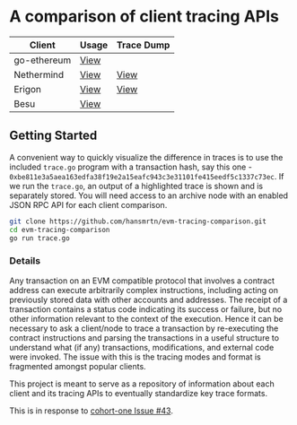# A comparison of client tracing APIs

| Client      | Usage                                                                                                                             | Trace Dump                                 |
| ----------- | --------------------------------------------------------------------------------------------------------------------------------- | ------------------------------------------ |
| go-ethereum | [View](https://github.com/ethereum/go-ethereum/blob/ee120ef865e9468fef0bbb0a0bcffba93e3e358e/eth/tracers/api.go#757)              |                                            |
| Nethermind  | [View](https://docs.nethermind.io/nethermind/nethermind-utilities/cli/debug#debug-tracetransaction)                               | [View](./nethermind/nethermind_trace.json) |
| Erigon      | [View](https://github.com/ledgerwatch/erigon/blob/5ca558c6670dd96afac472ef573152dda97fc866/cmd/rpcdaemon/commands/tracing.go#L23) | [View](./erigon/erigon_trace.json)         |
| Besu        | [View](https://besu.hyperledger.org/en/stable/Reference/API-Methods/#debug_tracetransaction)                                      |                                            |

## Getting Started

A convenient way to quickly visualize the difference in traces is to use the included `trace.go` program with a transaction hash, say this one - `0xbe811e3a5aea163edfa38f19e2a15eafc943c3e31101fe415eedf5c1337c73ec`. If we run the `trace.go`, an output of a highlighted trace is shown and is separately stored. You will need access to an archive node with an enabled JSON RPC API for each client comparison.

```bash
git clone https://github.com/hansmrtn/evm-tracing-comparison.git
cd evm-tracing-comparison
go run trace.go
```

### Details

Any transaction on an EVM compatible protocol that involves a contract address can execute arbitrarily complex instructions, including acting on previously stored data with other accounts and addresses. The receipt of a transaction contains a status code indicating its success or failure, but no other information relevant to the context of the execution. Hence it can be necessary to ask a client/node to trace a transaction by re-executing the contract instructions and parsing the transactions in a useful structure to understand what (if any) transactions, modifications, and external code were invoked. The issue with this is the tracing modes and format is fragmented amongst popular clients.

This project is meant to serve as a repository of information about each client and its tracing APIs to eventually standardize key trace formats.

This is in response to [cohort-one Issue #43](https://github.com/ethereum-cdap/cohort-one/issues/43). 
